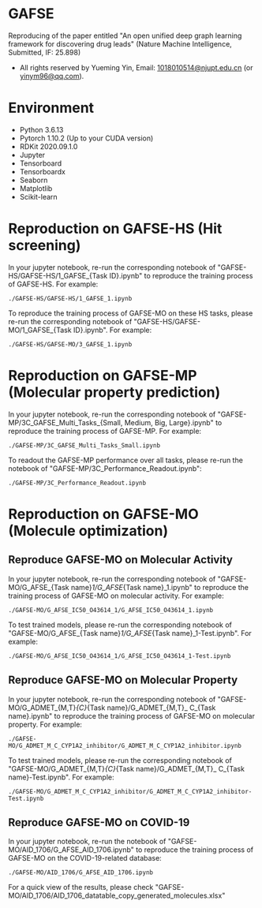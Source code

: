 # GAFSE
Reproducing of the paper entitled "An open unified deep graph learning framework for discovering drug leads" (Nature Machine Intelligence, Submitted, IF: 25.898)

- All rights reserved by Yueming Yin, Email: 1018010514@njupt.edu.cn (or yinym96@qq.com).

# Environment
- Python 3.6.13
- Pytorch 1.10.2 (Up to your CUDA version)
- RDKit 2020.09.1.0
- Jupyter
- Tensorboard
- Tensorboardx
- Seaborn
- Matplotlib
- Scikit-learn

# Reproduction on GAFSE-HS (Hit screening)
In your jupyter notebook, re-run the corresponding notebook of "GAFSE-HS/GAFSE-HS/1_GAFSE_{Task ID}.ipynb" to reproduce the training process of GAFSE-HS. For example:
```
./GAFSE-HS/GAFSE-HS/1_GAFSE_1.ipynb
```
To reproduce the training process of GAFSE-MO on these HS tasks, please re-run the corresponding notebook of "GAFSE-HS/GAFSE-MO/1_GAFSE_{Task ID}.ipynb". For example:
```
./GAFSE-HS/GAFSE-MO/3_GAFSE_1.ipynb
```

# Reproduction on GAFSE-MP (Molecular property prediction)
In your jupyter notebook, re-run the corresponding notebook of "GAFSE-MP/3C_GAFSE_Multi_Tasks_{Small, Medium, Big, Large}.ipynb" to reproduce the training process of GAFSE-MP. For example:
```
./GAFSE-MP/3C_GAFSE_Multi_Tasks_Small.ipynb
```
To readout the GAFSE-MP performance over all tasks, please re-run the notebook of "GAFSE-MP/3C_Performance_Readout.ipynb":
```
./GAFSE-MP/3C_Performance_Readout.ipynb
```

# Reproduction on GAFSE-MO (Molecule optimization)
## Reproduce GAFSE-MO on Molecular Activity
In your jupyter notebook, re-run the corresponding notebook of "GAFSE-MO/G_AFSE_{Task name}_1/G_AFSE_{Task name}_1.ipynb" to reproduce the training process of GAFSE-MO on molecular activity. For example:
```
./GAFSE-MO/G_AFSE_IC50_O43614_1/G_AFSE_IC50_O43614_1.ipynb
```
To test trained models, please re-run the corresponding notebook of "GAFSE-MO/G_AFSE_{Task name}_1/G_AFSE_{Task name}_1-Test.ipynb". For example:
```
./GAFSE-MO/G_AFSE_IC50_O43614_1/G_AFSE_IC50_O43614_1-Test.ipynb
```

## Reproduce GAFSE-MO on Molecular Property
In your jupyter notebook, re-run the corresponding notebook of "GAFSE-MO/G_ADMET_{M,T}_{C}_{Task name}/G_ADMET_{M,T}_ C_{Task name}.ipynb" to reproduce the training process of GAFSE-MO on molecular property. For example:
```
./GAFSE-MO/G_ADMET_M_C_CYP1A2_inhibitor/G_ADMET_M_C_CYP1A2_inhibitor.ipynb
```
To test trained models, please re-run the corresponding notebook of "GAFSE-MO/G_ADMET_{M,T}_{C}_{Task name}/G_ADMET_{M,T}_ C_{Task name}-Test.ipynb". For example:
```
./GAFSE-MO/G_ADMET_M_C_CYP1A2_inhibitor/G_ADMET_M_C_CYP1A2_inhibitor-Test.ipynb
```

## Reproduce GAFSE-MO on COVID-19
In your jupyter notebook, re-run the notebook of "GAFSE-MO/AID_1706/G_AFSE_AID_1706.ipynb" to reproduce the training process of GAFSE-MO on the COVID-19-related database:
```
./GAFSE-MO/AID_1706/G_AFSE_AID_1706.ipynb
```
For a quick view of the results, please check "GAFSE-MO/AID_1706/AID_1706_datatable_copy_generated_molecules.xlsx"
